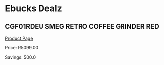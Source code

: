 
# Ebucks Dealz
## CGF01RDEU SMEG RETRO COFFEE GRINDER RED
[Product Page](https://www.ebucks.com/web/shop/productSelected.do?prodId=1169636479&catId=704984897)

Price: R5099.00

Savings: 500.0


	